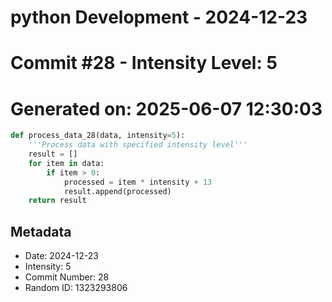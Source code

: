 ﻿# python Development - 2024-12-23
# Commit #28 - Intensity Level: 5
# Generated on: 2025-06-07 12:30:03
```python
def process_data_28(data, intensity=5):
    '''Process data with specified intensity level'''
    result = []
    for item in data:
        if item > 0:
            processed = item * intensity + 13
            result.append(processed)
    return result
```
## Metadata
- Date: 2024-12-23
- Intensity: 5
- Commit Number: 28
- Random ID: 1323293806
